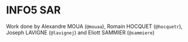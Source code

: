 # INFO5 SAR
Work done by Alexandre MOUA (`@mouaa`), Romain HOCQUET (`@hocquetr`), Joseph LAVIGNE (`@lavignej`) and Eliott SAMMIER (`@sammiere`)
